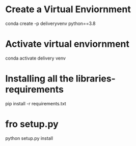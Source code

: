 # Create a Virtual Enviornment 

conda create -p deliveryvenv python==3.8

# Activate virtual enviornment

conda activate delivery venv


# Installing all the libraries-requirements
pip install -r requirements.txt
# fro setup.py
python setup.py install     
